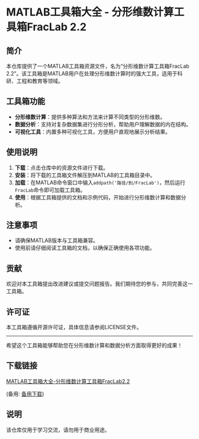 # MATLAB工具箱大全 - 分形维数计算工具箱FracLab 2.2

## 简介

本仓库提供了一个MATLAB工具箱资源文件，名为“分形维数计算工具箱FracLab 2.2”。该工具箱是MATLAB用户在处理分形维数计算时的强大工具，适用于科研、工程和教育等领域。

## 工具箱功能

- **分形维数计算**：提供多种算法和方法来计算不同类型的分形维数。
- **数据分析**：支持对复杂数据集进行分形分析，帮助用户理解数据的内在结构。
- **可视化工具**：内置多种可视化工具，方便用户直观地展示分析结果。

## 使用说明

1. **下载**：点击仓库中的资源文件进行下载。
2. **安装**：将下载的工具箱文件解压到MATLAB的工具箱目录中。
3. **加载**：在MATLAB命令窗口中输入`addpath('路径/到/FracLab')`，然后运行`FracLab`命令即可加载工具箱。
4. **使用**：根据工具箱提供的文档和示例代码，开始进行分形维数计算和数据分析。

## 注意事项

- 请确保MATLAB版本与工具箱兼容。
- 使用前请仔细阅读工具箱的文档，以确保正确使用各项功能。

## 贡献

欢迎对本工具箱提出改进建议或提交问题报告。我们期待您的参与，共同完善这一工具箱。

## 许可证

本工具箱遵循开源许可证，具体信息请参阅LICENSE文件。

---

希望这个工具箱能够帮助您在分形维数计算和数据分析方面取得更好的成果！

## 下载链接
[MATLAB工具箱大全-分形维数计算工具箱FracLab2.2](https://pan.quark.cn/s/a49b77485425) 

(备用: [备用下载](https://pan.baidu.com/s/184v_oCKxyH0tIRortAOs_w?pwd=1234))

## 说明

该仓库仅用于学习交流，请勿用于商业用途。
